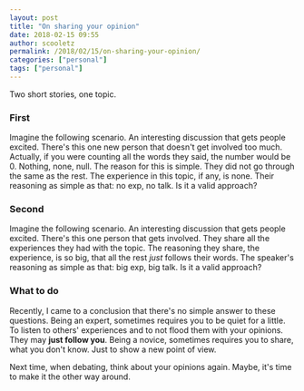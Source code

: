```yaml
---
layout: post
title: "On sharing your opinion"
date: 2018-02-15 09:55
author: scooletz
permalink: /2018/02/15/on-sharing-your-opinion/
categories: ["personal"]
tags: ["personal"]
---
```


Two short stories, one topic.

### First

Imagine the following scenario. An interesting discussion that gets people excited. There's this one new person that doesn't get involved too much. Actually, if you were counting all the words they said, the number would be 0. Nothing, none, null. The reason for this is simple. They did not go through the same as the rest. The experience in this topic, if any, is none. Their reasoning as simple as that: no exp, no talk. Is it a valid approach?

### Second

Imagine the following scenario. An interesting discussion that gets people excited. There's this one person that gets involved. They share all the experiences they had with the topic. The reasoning they share, the experience, is so big, that all the rest _just_ follows their words. The speaker's reasoning as simple as that: big exp, big talk. Is it a valid approach?

### What to do

Recently, I came to a conclusion that there's no simple answer to these questions. Being an expert, sometimes requires you to be quiet for a little. To listen to others' experiences and to not flood them with your opinions. They may **just follow you**. Being a novice, sometimes requires you to share, what you don't know. Just to show a new point of view.

Next time, when debating, think about your opinions again. Maybe, it's time to make it the other way around.

